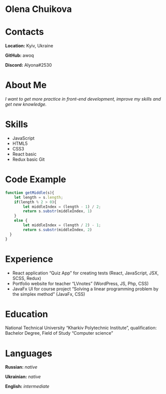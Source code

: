 # Olena Chuikova 
# Contacts 
**Location:** Kyiv, Ukraine

**GitHub:** awoq

**Discord:** Alyona#2530
# About Me 
*I want to get more practice in front-end development, improve my skills and get new knowledge.*
# Skills 
* JavaScript
* HTML5
* CSS3
* React basic
* Redux basic
Git
# Code Example 
```javascript
function getMiddle(s){
    let length = s.length;
    if(length % 2 > 0){
        let middleIndex = (length - 1) / 2;
        return s.substr(middleIndex, 1)
    }
    else {
        let middleIndex = (length / 2) - 1;
        return s.substr(middleIndex, 2)
  }
}
```
# Experience 
* React application “Quiz App” for creating tests (React, JavaScript, JSX, SCSS, Redux)
* Portfolio website for teacher “LVnotes” (WordPress, JS, Php, CSS)
* JavaFx UI for course project “Solving a linear programming problem by the simplex method” (JavaFx, CSS)
# Education 
National Technical University “Kharkiv Polytechnic Institute”, qualification: Bachelor Degree, Field of Study “Computer science”
# Languages 
**Russian:** *native*

**Ukrainian:** *native*

**English:** *intermediate*